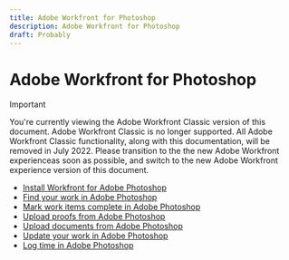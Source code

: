 ```yaml
---
title: Adobe Workfront for Photoshop
description: Adobe Workfront for Photoshop
draft: Probably
---
```

# Adobe Workfront for Photoshop

>[!IMPORTANT]
>
>You're currently viewing the Adobe Workfront Classic version of this document. Adobe Workfront Classic is no longer supported. All Adobe Workfront Classic functionality, along with this documentation, will be removed in July 2022. Please transition to the the new Adobe Workfront experienceas soon as possible, and switch to the new Adobe Workfront experience version of this document.

* [Install Workfront for Adobe Photoshop](../../workfront-integrations-and-apps/adobe-workfront-for-creative-cloud/wf-cc-install.md) 
* [Find your work in Adobe Photoshop](../../workfront-integrations-and-apps/adobe-workfront-for-creative-cloud/wf-cc-find-work.md) 
* [Mark work items complete in Adobe Photoshop](../../workfront-integrations-and-apps/adobe-workfront-for-creative-cloud/wf-cc-complete.md) 
* [Upload proofs from Adobe Photoshop](../../workfront-integrations-and-apps/adobe-workfront-for-creative-cloud/wf-cc-proofs.md) 
* [Upload documents from Adobe Photoshop](../../workfront-integrations-and-apps/adobe-workfront-for-creative-cloud/wf-cc-docs.md) 
* [Update your work in Adobe Photoshop](../../workfront-integrations-and-apps/adobe-workfront-for-creative-cloud/wf-cc-update.md) 
* [Log time in Adobe Photoshop](../../workfront-integrations-and-apps/adobe-workfront-for-creative-cloud/wf-cc-log-time.md)

